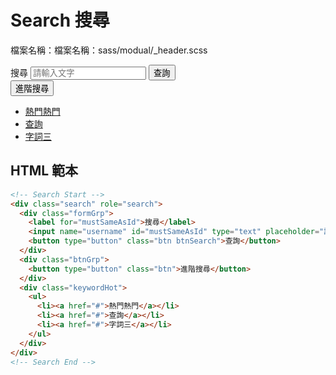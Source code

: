 # Search 搜尋

檔案名稱：檔案名稱：sass/modual/\_header.scss

<div class="webSearch" role="search">
  <div class="formGrp">
    <label for="mustSameAsId">搜尋</label>
    <input name="username" id="mustSameAsId" type="text" placeholder="請輸入文字" accesskey="S" title="請輸入文字" aria-label="搜尋網站內容" />
    <button type="button" class="btn btnSearch">查詢</button>
  </div>
  <div class="btnGrp">
    <button type="button" class="btn">進階搜尋</button>
  </div>
  <div class="keywordHot">
    <ul>
      <li><a href="#">熱門熱門</a></li>
      <li><a href="#">查詢</a></li>
      <li><a href="#">字詞三</a></li>
    </ul>
  </div>
</div>

## HTML 範本

```html
<!-- Search Start -->
<div class="search" role="search">
  <div class="formGrp">
    <label for="mustSameAsId">搜尋</label>
    <input name="username" id="mustSameAsId" type="text" placeholder="請輸入文字" accesskey="S" title="請輸入文字" aria-label="搜尋網站內容" />
    <button type="button" class="btn btnSearch">查詢</button>
  </div>
  <div class="btnGrp">
    <button type="button" class="btn">進階搜尋</button>
  </div>
  <div class="keywordHot">
    <ul>
      <li><a href="#">熱門熱門</a></li>
      <li><a href="#">查詢</a></li>
      <li><a href="#">字詞三</a></li>
    </ul>
  </div>
</div>
<!-- Search End -->
```

<style>
.ui-infobar{
max-width:95%;
}
.markdown-body{
max-width:95%;
}
</style>

<link rel="stylesheet" href="https://hywebu00.github.io/HyUI_v4.0/css/style.css" />
